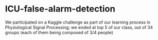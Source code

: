 # ICU-false-alarm-detection
We participated on a Kaggle challenge as part of our learning process in Physiological Signal Processing; we ended at top 5 of our class, out of 34 groups (each of them being composed of 3/4 people)

